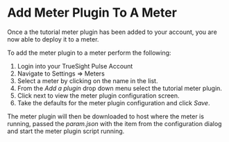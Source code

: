 Add Meter Plugin To A Meter
===========================

Once a the tutorial meter plugin has been added to your account, you are now able to deploy it to a meter.


To add the meter plugin to a meter perform the following:

1. Login into your TrueSight Pulse Account
2. Navigate to Settings => Meters
3. Select a meter by clicking on the name in the list.
4. From the _Add a plugin_ drop down menu select the tutorial meter plugin.
5. Click next to view the meter plugin configuration screen.
6. Take the defaults for the meter plugin configuration and click _Save_.

The meter plugin will then be downloaded to host where the meter is running,
passed the _param.json_ with the item from the configuration dialog and start
the meter plugin script running.
